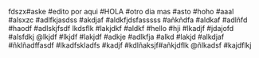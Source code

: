 fdszx#aske
#edito por aqui
#HOLA
#otro dia mas
#asto
#hoho
#aaal
#alsxzc
#adlfkjasdss
#akdjaf
#aldkfjdsfasssss
#añkñdfa
#aldkaf
#adlñfd
#haodf
#adlskjfsdf
lkdsflk
#lakjdkf
#aldkf
#hello
#hji
#lkadjf
#jdajofd
#alsfdkj
@lkjdf
#lkjdf
#lakjdf
#adkje
#adlkfja
#alkd
#lakjd
#alkdjaf
#ñklñadffasdf
#lkadfskladfs
#kadjf
#kdlñaksjf#añkjdflk
@ñlkadsf
#kajdflkj
